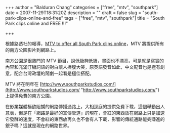 +++
author = "Balduran Chang"
categories = ["free", "mtv", "southpark"]
date = 2007-11-29T18:31:20Z
description = ""
draft = false
slug = "south-park-clips-online-and-free"
tags = ["free", "mtv", "southpark"]
title = "South Park clips online and FREE !!!"

+++


根據路透社的報導，[MTV to offer all South Park clips online](http://www.reuters.com/article/summitNews/idUSN2864598120071129?feedType=RSS&feedName=summitNews)，MTV 將提供所有的南方公園影片到網路上。

南方公園是很熱門的 MTV 節目，說低級夠低級，畫面也不漂亮，可是就是寫實的內容和充滿汙穢詞語的對白讓人捧腹大笑，原英語發音如此，中文配音也是極有創意，配合台灣政壇的鬧劇一起看是極佳搭配。

MTV 將在明年在 [http://www.southparkstudios.com/](http://www.southparkstudios.com/ "http://www.southparkstudios.com/") 上提供免費的南方公園。

在影業媒體極欲阻攔的網路傳播通路上，大相逕庭的提供免費下載，這個舉動出人意表，但是在「網路是最好的宣傳管道」的現在，會紅的東西放在網路上只是加速它發酵的速度，不會紅的東西放再久也不會有人下載，影響的傳統通路能夠賺進的銀子嗎？這就是現在的網路世界。


